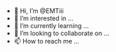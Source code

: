 - 👋 Hi, I’m @EMTiii
- 👀 I’m interested in ...
- 🌱 I’m currently learning ...
- 💞️ I’m looking to collaborate on ...
- 📫 How to reach me ...

<!---
EMTiii/EMTiii is a ✨ special ✨ repository because its `README.md` (this file) appears on your GitHub profile.
You can click the Preview link to take a look at your changes.
--->
